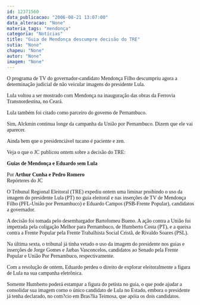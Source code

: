 ```yaml
---
id: 12371560
data_publicacao: "2006-08-21 13:07:00"
data_alteracao: "None"
materia_tags: "mendonça"
categoria: "Notícias"
title: "Guia de Mendonça descumpre decisão do TRE"
sutia: "None"
chapeu: "None"
autor: "None"
imagem: "None"
---
```

<p><P><FONT face=Verdana>O programa de TV do governador-candidato Mendonça Filho descumpriu agora a determinação judicial de não veicular imagens do presidente Lula.</FONT></P></p>
<p><P><FONT face=Verdana>Lula voltou a ser mostrado com Mendonça na inauguração das obras da Ferrovia Transnordestina, no Ceará. </FONT></P></p>
<p><P><FONT face=Verdana>Lula também foi citado como parceiro do governo de Pernambuco.</FONT></P></p>
<p><P><FONT face=Verdana>Sim, Alckmin continua longe da campanha da União por Pernambuco. Dizem que ele vai aparecer. </FONT></P></p>
<p><P><FONT face=Verdana>Ainda bem que o presidenciável tucano é paciente e zen.</FONT></P></p>
<p><P><FONT face=Verdana>Veja o que o JC publicou ontem sobre a decisão do TRE:</FONT></P></p>
<p><P><FONT face=Verdana><STRONG>Guias de Mendonça e Eduardo sem Lula <BR></STRONG></P></p>
<p><P>Por<STRONG> Arthur Cunha e Pedro Romero<BR></STRONG>Repórteres do JC</P></FONT></p>
<p><P><FONT face=Verdana>O Tribunal Regional Eleitoral (TRE) expediu ontem uma liminar proibindo o uso da imagem do presidente Lula (PT) no guia eleitoral e nas inserções de TV de Mendonça Filho (PFL-União por Pernambuco) e Eduardo Campos (PSB-Frente Popular), candidatos a governador. </FONT></P></p>
<p><P><FONT face=Verdana>A decisão foi tomada pelo desembargador Bartolomeu Bueno. A ação contra a União foi impetrada pela coligação Melhor para Pernambuco, de Humberto Costa (PT), e a queixa contra a Frente Popular pela Frente Trabalhista Social Cristã, de Rivaldo Soares (PSL). </FONT></P></p>
<p><P><FONT face=Verdana>Na última sexta, o tribunal já tinha vetado o uso da imagem do presidente nos guias e inserções de Jorge Gomes e Jarbas Vasconcelos, candidatos ao Senado pela Frente Popular e União Por Pernambuco, respectivamente. </FONT></P></p>
<p><P><FONT face=Verdana>Com a resolução de ontem, Eduardo perdeu o direito de explorar eleitoralmente a figura de Lula na sua campanha eletrônica. </FONT></P></p>
<p><P><FONT face=Verdana>Somente Humberto poderá estampar a figura do petista no guia, o que pode ajudar a consolidar sua imagem como o único candidato de Lula no Estado, embora o presidente já tenha declarado, no com?cio em Bras?lia Teimosa, que apóia os dois candidatos.</FONT></P> </p>
